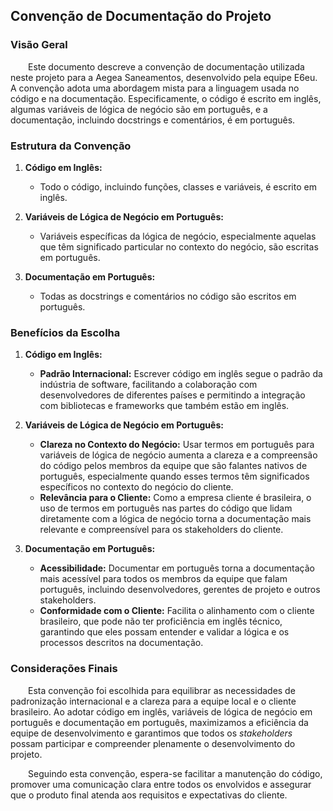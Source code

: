 ## Convenção de Documentação do Projeto

### Visão Geral

&emsp;&emsp;Este documento descreve a convenção de documentação utilizada neste projeto para a Aegea Saneamentos, desenvolvido pela equipe E6eu. A convenção adota uma abordagem mista para a linguagem usada no código e na documentação. Especificamente, o código é escrito em inglês, algumas variáveis de lógica de negócio são em português, e a documentação, incluindo docstrings e comentários, é em português.

### Estrutura da Convenção

1. **Código em Inglês:**
   - Todo o código, incluindo funções, classes e variáveis, é escrito em inglês.

2. **Variáveis de Lógica de Negócio em Português:**
   - Variáveis específicas da lógica de negócio, especialmente aquelas que têm significado particular no contexto do negócio, são escritas em português.

3. **Documentação em Português:**
   - Todas as docstrings e comentários no código são escritos em português.

### Benefícios da Escolha

1. **Código em Inglês:**
   - **Padrão Internacional:** Escrever código em inglês segue o padrão da indústria de software, facilitando a colaboração com desenvolvedores de diferentes países e permitindo a integração com bibliotecas e frameworks que também estão em inglês.

2. **Variáveis de Lógica de Negócio em Português:**
   - **Clareza no Contexto do Negócio:** Usar termos em português para variáveis de lógica de negócio aumenta a clareza e a compreensão do código pelos membros da equipe que são falantes nativos de português, especialmente quando esses termos têm significados específicos no contexto do negócio do cliente.
   - **Relevância para o Cliente:** Como a empresa cliente é brasileira, o uso de termos em português nas partes do código que lidam diretamente com a lógica de negócio torna a documentação mais relevante e compreensível para os stakeholders do cliente.

3. **Documentação em Português:**
   - **Acessibilidade:** Documentar em português torna a documentação mais acessível para todos os membros da equipe que falam português, incluindo desenvolvedores, gerentes de projeto e outros stakeholders.
   - **Conformidade com o Cliente:** Facilita o alinhamento com o cliente brasileiro, que pode não ter proficiência em inglês técnico, garantindo que eles possam entender e validar a lógica e os processos descritos na documentação.

### Considerações Finais

&emsp;&emsp;Esta convenção foi escolhida para equilibrar as necessidades de padronização internacional e a clareza para a equipe local e o cliente brasileiro. Ao adotar código em inglês, variáveis de lógica de negócio em português e documentação em português, maximizamos a eficiência da equipe de desenvolvimento e garantimos que todos os _stakeholders_ possam participar e compreender plenamente o desenvolvimento do projeto.

&emsp;&emsp;Seguindo esta convenção, espera-se facilitar a manutenção do código, promover uma comunicação clara entre todos os envolvidos e assegurar que o produto final atenda aos requisitos e expectativas do cliente.